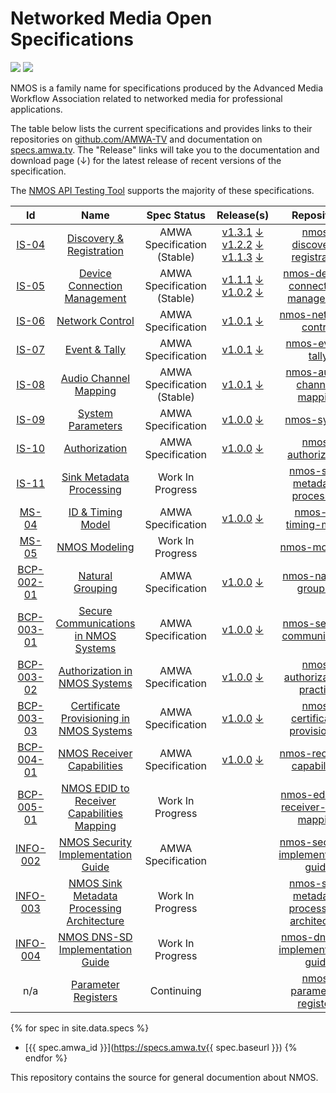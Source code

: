 # Networked Media Open Specifications

<a href="https://github.com/AMWA-TV/nmos/actions?query=workflow%3ALint"><img src="https://github.com/AMWA-TV/nmos/workflows/Lint/badge.svg"/></a> 
<a href="https://github.com/AMWA-TV/nmos/actions?query=workflow%3ARender"><img src="https://github.com/AMWA-TV/nmos/workflows/Render/badge.svg"/></a> 

<!-- INTRO-START -->

NMOS is a family name for specifications produced by the Advanced Media Workflow Association related to networked media for professional applications.

The table below lists the current specifications and provides links to their repositories on [github.com/AMWA-TV](https://github.com/AMWA-TV) and documentation on [specs.amwa.tv](https://specs.amwa.tv). The "Release" links will take you to the documentation and download page (↓) for the latest release of recent versions of the specification.

The [NMOS API Testing Tool](https://specs.amwa.tv/nmos-testing) supports the majority of these specifications.

Id | Name  | Spec Status | Release(s) | Repository
:--:|:---:|:---:|:---:|:--:
[IS-04](https://specs.amwa.tv/is-04) | [Discovery & Registration](https://specs.amwa.tv/is-04) | AMWA Specification (Stable) | [v1.3.1](https://specs.amwa.tv/is-04/v1.3.1) [↓](https://github.com/AMWA-TV/nmos-discovery-registration/releases/tag/v1.3.0)<br/>[v1.2.2](https://specs.amwa.tv/is-04/v1.2.2) [↓](https://github.com/AMWA-TV/nmos-discovery-registration/releases/tag/v1.2.2)<br/>[v1.1.3](https://specs.amwa.tv/is-04/v1.1.3) [↓](https://github.com/AMWA-TV/nmos-discovery-registration/releases/tag/v1.1.3) |[nmos-discovery-registration](https://github.com/AMWA-TV/nmos-discovery-registration)
[IS-05](https://specs.amwa.tv/is-05) | [Device Connection Management](https://specs.amwa.tv/is-05) | AMWA Specification (Stable) | [v1.1.1](https://specs.amwa.tv/is-05/v1.1.1) [↓](https://github.com/AMWA-TV/nmos-device-connection-management/releases/tag/v1.1.0)<br/>[v1.0.2](https://specs.amwa.tv/is-05/v1.0.2) [↓](https://github.com/AMWA-TV/nmos-device-connection-management/releases/tag/v1.0.2) |[nmos-device-connection-management](https://github.com/AMWA-TV/nmos-device-connection-management)
[IS-06](https://specs.amwa.tv/is-06) | [Network Control](https://specs.amwa.tv/is-06) | AMWA Specification | [v1.0.1](https://specs.amwa.tv/is-06/v1.0.1) [↓](https://github.com/AMWA-TV/nmos-network-control/releases/tag/v1.0.1)| [nmos-network-control](https://github.com/AMWA-TV/nmos-network-control)
[IS-07](https://specs.amwa.tv/is-07) | [Event & Tally](https://specs.amwa.tv/is-07) | AMWA Specification | [v1.0.1](https://specs.amwa.tv/is-07/v1.0.1) [↓](https://github.com/AMWA-TV/nmos-event-tally/releases/tag/v1.0.1)| [nmos-event-tally](https://github.com/AMWA-TV/nmos-event-tally)
[IS-08](https://specs.amwa.tv/is-08) | [Audio Channel Mapping](https://specs.amwa.tv/is-08) | AMWA Specification (Stable) | [v1.0.1](https://specs.amwa.tv/is-08/v1.0.1) [↓](https://github.com/AMWA-TV/nmos-audio-channel-mapping/releases/tag/v1.0.1) | [nmos-audio-channel-mapping](https://github.com/AMWA-TV/nmos-audio-channel-mapping)
[IS-09](https://specs.amwa.tv/is-09) | [System Parameters](https://specs.amwa.tv/is-09) | AMWA Specification | [v1.0.0](https://specs.amwa.tv/is-09/v1.0.0) [↓](https://github.com/AMWA-TV/nmos-system/releases/tag/v1.0.0) | [nmos-system](https://github.com/AMWA-TV/nmos-system)
[IS-10](https://specs.amwa.tv/is-10) | [Authorization](https://specs.amwa.tv/is-10) | AMWA Specification | [v1.0.0](https://specs.amwa.tv/is-10/v1.0.0) [↓](https://github.com/AMWA-TV/nmos-authorization/releases/tag/v1.0.0) | [nmos-authorization](https://github.com/AMWA-TV/nmos-authorization)
[IS-11](https://specs.amwa.tv/is-11) | [Sink Metadata Processing](https://specs.amwa.tv/is-11) | Work In Progress | | [nmos-sink-metadata-processing](https://github.com/AMWA-TV/nmos-sink-metadata-processing)
[MS-04](https://specs.amwa.tv/ms-04) | [ID & Timing Model](https://specs.amwa.tv/ms-04) | AMWA Specification | [v1.0.0](https://specs.amwa.tv/ms-04/v1.0.0) [↓](https://github.com/AMWA-TV/nmos-id-timing-model/releases/tag/v1.0.0) | [nmos-id-timing-model](https://github.com/AMWA-TV/nmos-id-timing-model)
[MS-05](https://specs.amwa.tv/ms-04) | [NMOS Modeling](https://specs.amwa.tv/ms-05) | Work In Progress | | [nmos-modeling](https://github.com/AMWA-TV/nmos-modeling)
[BCP-002-01](https://specs.amwa.tv/bcp-002-01) | [Natural Grouping](https://specs.amwa.tv/bcp-002-01) | AMWA Specification | [v1.0.0](https://specs.amwa.tv/bcp-002-01/v1.0.0) [↓](https://github.com/AMWA-TV/nmos-natural-grouping/releases/tag/v1.0.0) | [nmos-natural-grouping](https://github.com/AMWA-TV/nmos-natural-grouping)
[BCP-003-01](https://specs.amwa.tv/bcp-003-01) | [Secure Communications in NMOS Systems](https://specs.amwa.tv/bcp-003-01) | AMWA Specification | [v1.0.0](https://specs.amwa.tv/bcp-003-01/v1.0.0) [↓](https://github.com/AMWA-TV/nmos-secure-communication/releases/tag/v1.0.0) | [nmos-secure-communication](https://github.com/AMWA-TV/nmos-secure-communication)
[BCP-003-02](https://specs.amwa.tv/bcp-003-02) | [Authorization in NMOS Systems](https://specs.amwa.tv/bcp-003-02) | AMWA Specification | [v1.0.0](https://specs.amwa.tv/bcp-003-02/v1.0.0) [↓](https://github.com/AMWA-TV/nmos-authorization-practice/releases/tag/v1.0.0) | [nmos-authorization-practice](https://github.com/AMWA-TV/nmos-authorization-practice)
[BCP-003-03](https://specs.amwa.tv/bcp-003-03) | [Certificate Provisioning in NMOS Systems](https://specs.amwa.tv/bcp-003-03) | AMWA Specification | [v1.0.0](https://specs.amwa.tv/bcp-003-03/v1.0.0) [↓](https://github.com/AMWA-TV/nmos-certificate-provisioning/releases/tag/v1.0.0) | [nmos-certificate-provisioning](https://github.com/AMWA-TV/nmos-certificate-provisioning)
[BCP-004-01](https://specs.amwa.tv/bcp-004-01) | [NMOS Receiver Capabilities](https://specs.amwa.tv/bcp-004-01) | AMWA Specification | [v1.0.0](https://specs.amwa.tv/bcp-004-01/v1.0.0) [↓](https://github.com/AMWA-TV/nmos-receiver-capabilities/releases/tag/v1.0.0) | [nmos-receiver-capabilities](https://github.com/AMWA-TV/nmos-receiver-capabilities)
[BCP-005-01](https://specs.amwa.tv/bcp-005-01) | [NMOS EDID to Receiver Capabilities Mapping](https://specs.amwa.tv/bcp-005-01) | Work In Progress | | [nmos-edid-to-receiver-caps-mapping](https://github.com/AMWA-TV/nmos-edid-to-receiver-caps-mapping)
[INFO-002](https://specs.amwa.tv/info-002) | [NMOS Security Implementation Guide](https://specs.amwa.tv/info-002) | AMWA Specification | | [nmos-security-implementation-guide](https://github.com/AMWA-TV/nmos-security-implementation-guide)
[INFO-003](https://specs.amwa.tv/info-003) | [NMOS Sink Metadata Processing Architecture](https://specs.amwa.tv/info-003) | Work In Progress | | [nmos-sink-metadata-processing-architecture](https://github.com/AMWA-TV/nmos-sink-metadata-processing-architecture)
[INFO-004](https://specs.amwa.tv/info-004) | [NMOS DNS-SD Implementation Guide](https://specs.amwa.tv/info-004) | Work In Progress | | [nmos-dns-sd-implementation-guide](https://github.com/AMWA-TV/nmos-dns-sd-implementation-guide)
n/a | [Parameter Registers](https://specs.amwa.tv/nmos-parameter-registers) | Continuing | | [nmos-parameter-registers](https://github.com/AMWA-TV/nmos-parameter-registers)


{% for spec in site.data.specs %}
  - [{{ spec.amwa_id }}](https://specs.amwa.tv{{ spec.baseurl }})
{% endfor %}



<!-- INTRO-END -->

This repository contains the source for general documention about NMOS.
